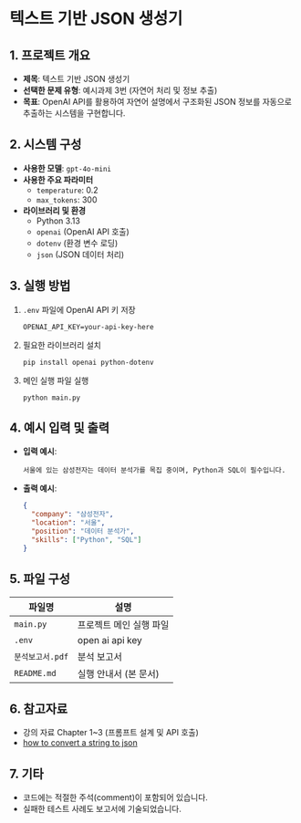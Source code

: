 # 텍스트 기반 JSON 생성기

## 1. 프로젝트 개요
- **제목**: 텍스트 기반 JSON 생성기
- **선택한 문제 유형**: 예시과제 3번 (자연어 처리 및 정보 추출)
- **목표**: OpenAI API를 활용하여 자연어 설명에서 구조화된 JSON 정보를 자동으로 추출하는 시스템을 구현합니다.

## 2. 시스템 구성
- **사용한 모델**: `gpt-4o-mini`
- **사용한 주요 파라미터**
  - `temperature`: 0.2
  - `max_tokens`: 300
- **라이브러리 및 환경**
  - Python 3.13
  - `openai` (OpenAI API 호출)
  - `dotenv` (환경 변수 로딩)
  - `json` (JSON 데이터 처리)

## 3. 실행 방법
1. `.env` 파일에 OpenAI API 키 저장
   ```
   OPENAI_API_KEY=your-api-key-here
   ```
2. 필요한 라이브러리 설치
   ```
   pip install openai python-dotenv
   ```
3. 메인 실행 파일 실행
   ```
   python main.py
   ```

## 4. 예시 입력 및 출력
- **입력 예시**:
  ```
  서울에 있는 삼성전자는 데이터 분석가를 목집 중이며, Python과 SQL이 필수입니다.
  ```
- **출력 예시**:
  ```json
  {
    "company": "삼성전자",
    "location": "서울",
    "position": "데이터 분석가",
    "skills": ["Python", "SQL"]
  }
  ```

## 5. 파일 구성
| 파일명 | 설명 |
|-----------|-------|
| `main.py` | 프로젝트 메인 실행 파일 |
| `.env` | open ai api key |
| `분석보고서.pdf` | 분석 보고서 |
| `README.md` | 실행 안내서 (본 문서) |

## 6. 참고자료
- 강의 자료 Chapter 1~3 (프롬프트 설계 및 API 호출)
- [how to convert a string to json](https://www.freecodecamp.org/news/python-json-how-to-convert-a-string-to-json/) 

## 7. 기타
- 코드에는 적절한 주석(comment)이 포함되어 있습니다.
- 실패한 테스트 사례도 보고서에 기술되었습니다.
